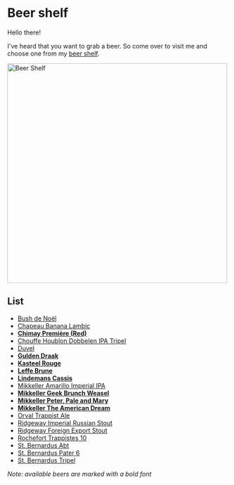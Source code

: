 # Beer shelf

Hello there!

I've heard that you want to grab a beer. So come over to visit me and choose one from my [beer shelf](#list).

<p align="left">
    <img src="https://lh5.googleusercontent.com/-M6FeOIKuNY8/UrRvQdxZ_KI/AAAAAAAAFbI/_oTZms0wfx8/w1159-h869-no/IMG_20131220_172312.jpg" alt="Beer Shelf" width="500px"/>
</p>

## List

- [Bush de Noël](http://beeradvocate.com/beer/profile/604/2232)
- [Chapeau Banana Lambic](http://beeradvocate.com/beer/profile/190/5358)
- **[Chimay Première (Red)](http://beeradvocate.com/beer/profile/215/672)**
- [Chouffe Houblon Dobbelen IPA Tripel](http://beeradvocate.com/beer/profile/321/27804)
- [Duvel](http://www.beeradvocate.com/beer/profile/222/695/)
- **[Gulden Draak](http://beeradvocate.com/beer/profile/48/155)**
- **[Kasteel Rouge](http://beeradvocate.com/beer/profile/212/38795)**
- **[Leffe Brune](http://www.beeradvocate.com/beer/profile/470/1862/)**
- **[Lindemans Cassis](http://beeradvocate.com/beer/profile/187/601)**
- [Mikkeller Amarillo Imperial IPA](http://www.beeradvocate.com/beer/profile/13307/55288/)
- **[Mikkeller Geek Brunch Weasel](http://beeradvocate.com/beer/profile/13307/46987)**
- **[Mikkeller Peter, Pale and Mary](http://www.ratebeer.com/beer/mikkeller-peter-pale-and-mary/258165/)**
- **[Mikkeller The American Dream](http://www.beeradvocate.com/beer/profile/13307/55258/)**
- [Orval Trappist Ale](http://beeradvocate.com/beer/profile/37/129)
- [Ridgeway Imperial Russian Stout](http://beeradvocate.com/beer/profile/7944/87856)
- [Ridgeway Foreign Export Stout](http://beeradvocate.com/beer/profile/7944/21806)
- [Rochefort Trappistes 10](http://beeradvocate.com/beer/profile/207/645)
- [St. Bernardus Abt](http://beeradvocate.com/beer/profile/259/1708)
- [St. Bernardus Pater 6](http://beeradvocate.com/beer/profile/259/1856)
- [St. Bernardus Tripel](http://beeradvocate.com/beer/profile/259/722)

*Note: available beers are marked with a bold font*
